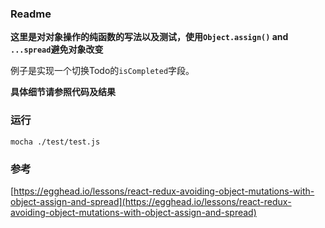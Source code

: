 ### Readme

**这里是对对象操作的纯函数的写法以及测试，使用`Object.assign()` and `...spread`避免对象改变**

例子是实现一个切换Todo的`isCompleted`字段。

**具体细节请参照代码及结果**

### 运行
```
mocha ./test/test.js
```

### 参考
[https://egghead.io/lessons/react-redux-avoiding-object-mutations-with-object-assign-and-spread](https://egghead.io/lessons/react-redux-avoiding-object-mutations-with-object-assign-and-spread)
